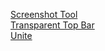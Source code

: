 [Screenshot Tool](https://extensions.gnome.org/extension/1112/screenshot-tool/) <br />
[Transparent Top Bar](https://extensions.gnome.org/extension/1708/transparent-top-bar/) <br />
[Unite](https://extensions.gnome.org/extension/1287/unite/) <br />
